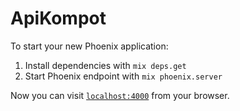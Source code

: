 # ApiKompot

To start your new Phoenix application:

1. Install dependencies with `mix deps.get`
2. Start Phoenix endpoint with `mix phoenix.server`

Now you can visit [`localhost:4000`](http://localhost:4000) from your browser.
